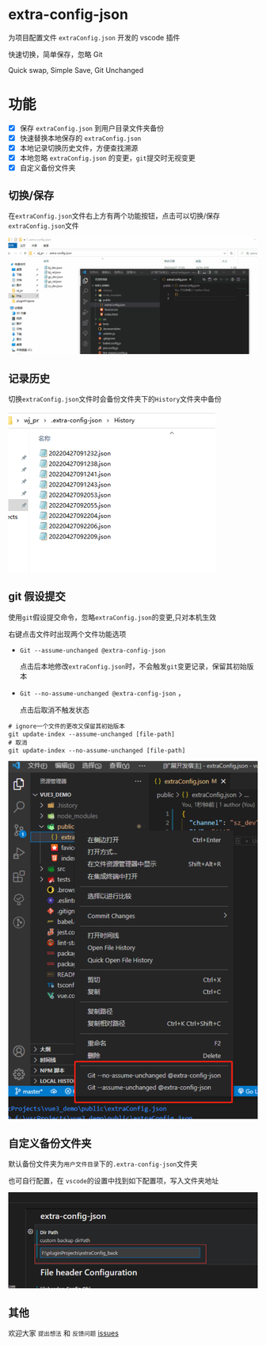 # extra-config-json

为项目配置文件 `extraConfig.json` 开发的 vscode 插件

快速切换，简单保存，忽略 Git

Quick swap, Simple Save, Git Unchanged

# 功能

- [x] 保存 `extraConfig.json` 到用户目录文件夹备份
- [x] 快速替换本地保存的 `extraConfig.json`
- [x] 本地记录切换历史文件，方便查找溯源
- [x] 本地忽略 `extraConfig.json` 的变更，`git`提交时无视变更
- [x] 自定义备份文件夹

## 切换/保存

在`extraConfig.json`文件右上方有两个功能按钮，点击可以切换/保存`extraConfig.json`文件

![swap](./docs/img/swap.gif)

## 记录历史

切换`extraConfig.json`文件时会备份文件夹下的`History`文件夹中备份

![history](./docs/img/history.png)

## git 假设提交

使用`git`假设提交命令，忽略`extraConfig.json`的变更,只对本机生效

右键点击文件时出现两个文件功能选项

- `Git --assume-unchanged @extra-config-json`

  点击后本地修改`extraConfig.json`时，不会触发`git`变更记录，保留其初始版本

- `Git --no-assume-unchanged @extra-config-json` ，

  点击后取消不触发状态

```shell
# ignore一个文件的更改又保留其初始版本
git update-index --assume-unchanged [file-path]
# 取消
git update-index --no-assume-unchanged [file-path]
```

![假设提交](./docs/img/git_assume.png)

## 自定义备份文件夹

默认备份文件夹为`用户文件目录`下的`.extra-config-json`文件夹

也可自行配置，在 `vscode`的设置中找到如下配置项，写入文件夹地址

![配置](./docs/img/setting.png)

## 其他

欢迎大家 `提出想法` 和 `反馈问题` [issues](https://github.com/jawa0919/extra-config-json/issues)
